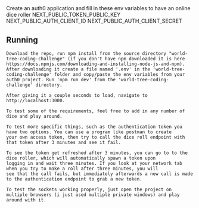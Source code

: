 ##

Create an auth0 application and fill in these env variables to have an online dice roller
NEXT_PUBLIC_TOKEN_PUBLIC_KEY
NEXT_PUBLIC_AUTH_CLIENT_ID
NEXT_PUBLIC_AUTH_CLIENT_SECRET

## Running

    Download the repo, run npm install from the source directory "world-tree-coding-challenge" (if you don't have npm downloaded it is here https://docs.npmjs.com/downloading-and-installing-node-js-and-npm). After downloading it create a file named '.env' in the 'world-tree-coding-challenge' folder and copy/paste the env variables from your auth0 project. Run 'npm run dev' from the 'world-tree-coding-challenge' directory.

    After giving it a couple seconds to load, navigate to http://localhost:3000.

    To test some of the requirements, feel free to add in any number of dice and play around.

    To test more specific things, such as the authentication token you have two options. You can use a program like postman to create
    your own access token, then try to call the dice roll endpoint with that token after 3 minutes and see it fail.

    To see the token get refreshed after 3 minutes, you can go to to the dice roller, which will automatically spawn a token upon
    logging in and wait three minutes. If you look at your network tab when you try to make a roll after three minutes, you will
    see that the call fails, but immediately afterwards a new call is made to the authentication endpoint to grab a new token.

    To test the sockets working properly, just open the project on multiple browsers (i just used multiple private windows) and play
    around with it.
